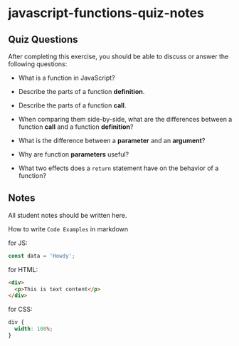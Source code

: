 # javascript-functions-quiz-notes

## Quiz Questions

After completing this exercise, you should be able to discuss or answer the following questions:

- What is a function in JavaScript?

- Describe the parts of a function **definition**.

- Describe the parts of a function **call**.

- When comparing them side-by-side, what are the differences between a function **call** and a function **definition**?

- What is the difference between a **parameter** and an **argument**?

- Why are function **parameters** useful?

- What two effects does a `return` statement have on the behavior of a function?

## Notes

All student notes should be written here.

How to write `Code Examples` in markdown

for JS:

```javascript
const data = 'Howdy';
```

for HTML:

```html
<div>
  <p>This is text content</p>
</div>
```

for CSS:

```css
div {
  width: 100%;
}
```
